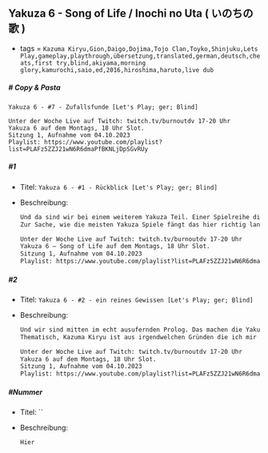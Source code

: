 ## Yakuza 6 - Song of Life / Inochi no Uta ( いのちの歌 )

* tags = `Kazuma Kiryu,Gion,Daigo,Dojima,Tojo Clan,Toyko,Shinjuku,Lets Play,gameplay,playthrough,übersetzung,translated,german,deutsch,cheats,first try,blind,akiyama,morning glory,kamurochi,saio,ed,2016,hiroshima,haruto,live dub`

##### # Copy & Pasta

```
Yakuza 6 - #7 - Zufallsfunde [Let's Play; ger; Blind]

Unter der Woche Live auf Twitch: twitch.tv/burnoutdv 17-20 Uhr
Yakuza 6 auf dem Montags, 18 Uhr Slot.
Sitzung 1, Aufnahme vom 04.10.2023
Playlist: https://www.youtube.com/playlist?list=PLAFz5ZZJ21wN6R6dmaPfBKNLjDpSGvRUy
```



##### #1

* Titel: `Yakuza 6 - #1 - Rückblick [Let's Play; ger; Blind]`

* Beschreibung:

  ```markdown
  Und da sind wir bei einem weiterem Yakuza Teil. Einer Spielreihe die in Deutschland eher ziemlich unbekannt ist. Das dürfte wohl auch daran liegen das sie nur auf Englisch verfügbar ist und ein wenig spezieller ist. Das hat mich aber die letzten 6 Teile nicht aufgehalten und hier sind wir wieder. Erneut übersetze ich was ich kann simultan bzw. fasse Zwischensequenzen zusammen. Am Anfang muss ich mich allerdings noch ein wenig eingewöhnen. Das gibt sich aber noch.
  Zur Sache, wie die meisten Yakuza Spiele fängt das hier richtig langsam an, vor Episode 4 laufen wir quasi nicht frei umher und alles was jetzt kommt ist eine lange Verkettung von Exposition die uns erklärt wie zur Hölle wir in die Situation vom Anfang gekommen sind. Kiryu kümmert sich um ein Kind und es spricht ein wenig etwas dagegen das es sein Eigenes ist. Also gehen wir wieder zurück an das Ende von Teil 5...
  
  Unter der Woche Live auf Twitch: twitch.tv/burnoutdv 17-20 Uhr
  Yakuza 6 – Song of Life auf dem Montags, 18 Uhr Slot.
  Sitzung 1, Aufnahme vom 04.10.2023
  Playlist: https://www.youtube.com/playlist?list=PLAFz5ZZJ21wN6R6dmaPfBKNLjDpSGvRUy
  ```

##### #2

* Titel: `Yakuza 6 - #2 - ein reines Gewissen [Let's Play; ger; Blind]`

* Beschreibung:

  ```markdown
  Und wir sind mitten im echt ausufernden Prolog. Das machen die Yakuza Reihe irgendwie immer wieder. Vielleicht ist es auch ein kulturelles Ding. Dafür kenne ich zu wenig andere japanische Spiele die sich ursprünglich keine Gedanken gemacht haben internationalen Zuschauern zu gefallen. Also nehmen wir das einfach einmal hin.
  Thematisch, Kazuma Kiryu ist aus irgendwelchen Gründen die ich mir bis heute nicht erklären kann Yakuza geworden. Klar, er ist da irgendwie rein geboren und er hat sich dann an irgendwelche Ehrenkodexe gehalten aber langsam aber sicher ergibt das eigentlich keinen Sinn mehr. Er kommt wieder und wieder in Situationen weil er nicht willens auch nur einen Meter von seinem Pfad abzuweichen und das ist auch irgendwie ganz schön und gut. Der Mann hat Prinzipien und dafür steht er. Aber dennoch, er scheint es so wichtig zu finden die legale und richtige Route zu gehen, warum überhaupt noch mit irgendwelchen Yakuza abgeben? Das scheint so unlogisch. Und so kommt es das wir in eine Situation kommen die uns einen Zeitsprung und neues Drama ermöglicht das sich wohl nicht entwickelt hätte wenn der Drache von Dojima seinen Flügel genutzt hätte um nahe Berge zu beschatten.
  
  Unter der Woche Live auf Twitch: twitch.tv/burnoutdv 17-20 Uhr
  Yakuza 6 auf dem Montags, 18 Uhr Slot.
  Sitzung 1, Aufnahme vom 04.10.2023
  Playlist: https://www.youtube.com/playlist?list=PLAFz5ZZJ21wN6R6dmaPfBKNLjDpSGvRUy
  ```

##### #Nummer

* Titel: ``

* Beschreibung:

  ```markdown
  Hier
  ```

